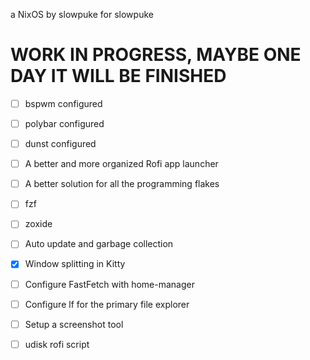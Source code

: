 a NixOS by slowpuke for slowpuke

# WORK IN PROGRESS, MAYBE ONE DAY IT WILL BE FINISHED
- [ ] bspwm configured
- [ ] polybar configured
- [ ] dunst configured
- [ ] A better and more organized Rofi app launcher
- [ ] A better solution for all the programming flakes
- [ ] fzf
- [ ] zoxide
- [ ] Auto update and garbage collection
- [X] Window splitting in Kitty
- [ ] Configure FastFetch with home-manager
- [ ] Configure lf for the primary file explorer
- [ ] Setup a screenshot tool
- [ ] udisk rofi script

